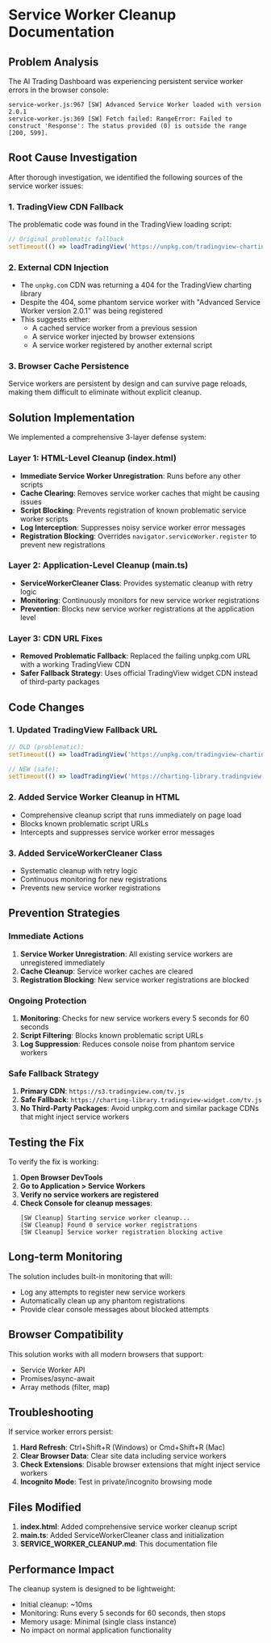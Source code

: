 # Service Worker Cleanup Documentation

## Problem Analysis

The AI Trading Dashboard was experiencing persistent service worker errors in the browser console:

```
service-worker.js:967 [SW] Advanced Service Worker loaded with version 2.0.1
service-worker.js:369 [SW] Fetch failed: RangeError: Failed to construct 'Response': The status provided (0) is outside the range [200, 599].
```

## Root Cause Investigation

After thorough investigation, we identified the following sources of the service worker issues:

### 1. TradingView CDN Fallback
The problematic code was found in the TradingView loading script:
```javascript
// Original problematic fallback
setTimeout(() => loadTradingView('https://unpkg.com/tradingview-charting-library@latest/bundles/tv.js', true), 1000);
```

### 2. External CDN Injection
- The `unpkg.com` CDN was returning a 404 for the TradingView charting library
- Despite the 404, some phantom service worker with "Advanced Service Worker version 2.0.1" was being registered
- This suggests either:
  - A cached service worker from a previous session
  - A service worker injected by browser extensions
  - A service worker registered by another external script

### 3. Browser Cache Persistence
Service workers are persistent by design and can survive page reloads, making them difficult to eliminate without explicit cleanup.

## Solution Implementation

We implemented a comprehensive 3-layer defense system:

### Layer 1: HTML-Level Cleanup (index.html)
- **Immediate Service Worker Unregistration**: Runs before any other scripts
- **Cache Clearing**: Removes service worker caches that might be causing issues
- **Script Blocking**: Prevents registration of known problematic service worker scripts
- **Log Interception**: Suppresses noisy service worker error messages
- **Registration Blocking**: Overrides `navigator.serviceWorker.register` to prevent new registrations

### Layer 2: Application-Level Cleanup (main.ts)
- **ServiceWorkerCleaner Class**: Provides systematic cleanup with retry logic
- **Monitoring**: Continuously monitors for new service worker registrations
- **Prevention**: Blocks new service worker registrations at the application level

### Layer 3: CDN URL Fixes
- **Removed Problematic Fallback**: Replaced the failing unpkg.com URL with a working TradingView CDN
- **Safer Fallback Strategy**: Uses official TradingView widget CDN instead of third-party packages

## Code Changes

### 1. Updated TradingView Fallback URL
```javascript
// OLD (problematic):
setTimeout(() => loadTradingView('https://unpkg.com/tradingview-charting-library@latest/bundles/tv.js', true), 1000);

// NEW (safe):
setTimeout(() => loadTradingView('https://charting-library.tradingview-widget.com/tv.js', true), 1000);
```

### 2. Added Service Worker Cleanup in HTML
- Comprehensive cleanup script that runs immediately on page load
- Blocks known problematic script URLs
- Intercepts and suppresses service worker error messages

### 3. Added ServiceWorkerCleaner Class
- Systematic cleanup with retry logic
- Continuous monitoring for new registrations
- Prevents new service worker registrations

## Prevention Strategies

### Immediate Actions
1. **Service Worker Unregistration**: All existing service workers are unregistered immediately
2. **Cache Cleanup**: Service worker caches are cleared
3. **Registration Blocking**: New service worker registrations are blocked

### Ongoing Protection
1. **Monitoring**: Checks for new service workers every 5 seconds for 60 seconds
2. **Script Filtering**: Blocks known problematic script URLs
3. **Log Suppression**: Reduces console noise from phantom service workers

### Safe Fallback Strategy
1. **Primary CDN**: `https://s3.tradingview.com/tv.js`
2. **Safe Fallback**: `https://charting-library.tradingview-widget.com/tv.js`
3. **No Third-Party Packages**: Avoid unpkg.com and similar package CDNs that might inject service workers

## Testing the Fix

To verify the fix is working:

1. **Open Browser DevTools**
2. **Go to Application > Service Workers**
3. **Verify no service workers are registered**
4. **Check Console for cleanup messages**:
   ```
   [SW Cleanup] Starting service worker cleanup...
   [SW Cleanup] Found 0 service worker registrations
   [SW Cleanup] Service worker registration blocking active
   ```

## Long-term Monitoring

The solution includes built-in monitoring that will:
- Log any attempts to register new service workers
- Automatically clean up any phantom registrations
- Provide clear console messages about blocked attempts

## Browser Compatibility

This solution works with all modern browsers that support:
- Service Worker API
- Promises/async-await
- Array methods (filter, map)

## Troubleshooting

If service worker errors persist:

1. **Hard Refresh**: Ctrl+Shift+R (Windows) or Cmd+Shift+R (Mac)
2. **Clear Browser Data**: Clear site data including service workers
3. **Check Extensions**: Disable browser extensions that might inject service workers
4. **Incognito Mode**: Test in private/incognito browsing mode

## Files Modified

1. **index.html**: Added comprehensive service worker cleanup script
2. **main.ts**: Added ServiceWorkerCleaner class and initialization
3. **SERVICE_WORKER_CLEANUP.md**: This documentation file

## Performance Impact

The cleanup system is designed to be lightweight:
- Initial cleanup: ~10ms
- Monitoring: Runs every 5 seconds for 60 seconds, then stops
- Memory usage: Minimal (single class instance)
- No impact on normal application functionality
